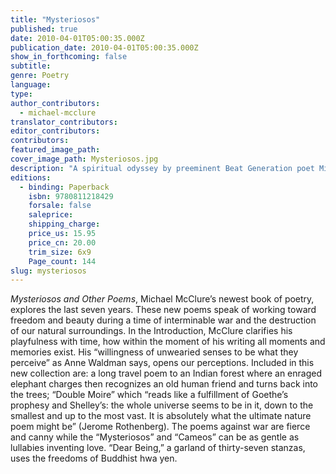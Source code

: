 ```yaml
---
title: "Mysteriosos"
published: true
date: 2010-04-01T05:00:35.000Z
publication_date: 2010-04-01T05:00:35.000Z
show_in_forthcoming: false
subtitle:
genre: Poetry
language:
type:
author_contributors:
  - michael-mcclure
translator_contributors:
editor_contributors:
contributors:
featured_image_path:
cover_image_path: Mysteriosos.jpg
description: "A spiritual odyssey by preeminent Beat Generation poet Michael McClure. "
editions:
  - binding: Paperback
    isbn: 9780811218429
    forsale: false
    saleprice:
    shipping_charge:
    price_us: 15.95
    price_cn: 20.00
    trim_size: 6x9
    Page_count: 144
slug: mysteriosos
---
```


_Mysteriosos and Other Poems_, Michael McClure’s newest book of poetry, explores the last seven years. These new poems speak of working toward freedom and beauty during a time of interminable war and the destruction of our natural surroundings. In the Introduction, McClure clarifies his playfulness with time, how within the moment of his writing all moments and memories exist. His “willingness of unwearied senses to be what they perceive” as Anne Waldman says, opens our perceptions. Included in this new collection are: a long travel poem to an Indian forest where an enraged elephant charges then recognizes an old human friend and turns back into the trees; “Double Moire” which “reads like a fulfillment of Goethe’s prophesy and Shelley’s: the whole universe seems to be in it, down to the smallest and up to the most vast. It is absolutely what the ultimate nature poem might be” (Jerome Rothenberg). The poems against war are fierce and canny while the “Mysteriosos” and “Cameos” can be as gentle as lullabies inventing love. “Dear Being,” a garland of thirty-seven stanzas, uses the freedoms of Buddhist hwa yen.

